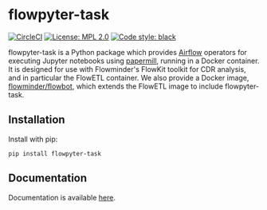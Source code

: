 # flowpyter-task
[![CircleCI](https://dl.circleci.com/status-badge/img/gh/Flowminder/flowpyter-task/tree/main.svg?style=shield)](https://dl.circleci.com/status-badge/redirect/gh/Flowminder/flowpyter-task/tree/main)  [![License: MPL 2.0](https://img.shields.io/github/license/Flowminder/flowpyter-task.svg?style=flat-square)](https://opensource.org/licenses/MPL-2.0) [![Code style: black](https://img.shields.io/badge/code%20style-black-000000.svg?style=flat-square)](https://github.com/python/black)

flowpyter-task is a Python package which provides [Airflow](https://airflow.apache.org) operators for executing Jupyter notebooks using [papermill](https://github.com/nteract/papermill), running in a Docker container. It is designed for use with Flowminder's FlowKit toolkit for CDR analysis, and in particular the FlowETL container. We also provide a Docker image, [flowminder/flowbot](https://hub.docker.com/repository/docker/flowminder/flowbot), which extends the FlowETL image to include flowpyter-task.

## Installation

Install with pip:

`pip install flowpyter-task`

## Documentation

Documentation is available [here](https://flowminder.github.io/flowpyter-task/).